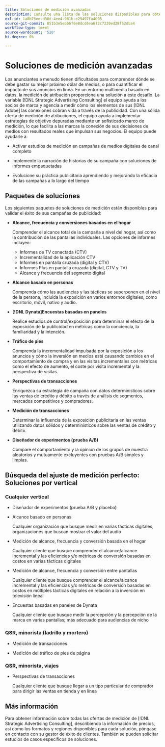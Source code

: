 ```yaml
---
title: Soluciones de medición avanzadas
description: Consulte una lista de las soluciones disponibles para obtener mediciones avanzadas.
exl-id: 1a8b76ee-d38d-4ee4-981b-e29497fa4095
source-git-commit: 851b3e5ebb6f6e8dcd6ea672c7220ed28f52dba4
workflow-type: tm+mt
source-wordcount: '520'
ht-degree: 0%

---
```


# Soluciones de medición avanzadas

Los anunciantes a menudo tienen dificultades para comprender dónde se debe gastar su mejor próximo dólar de medios, o para cuantificar el impacto de sus anuncios en línea. En un entorno multimedia basado en datos, la medición de atribución proporciona una solución a este desafío. La variable [!DNL Strategic Advertising Consulting] el equipo ayuda a los socios de marca y agencia a medir cómo los elementos de sus [!DNL Adobe] las conexiones cobran vida a través de la publicidad. Con una sólida oferta de medición de atribuciones, el equipo ayuda a implementar estrategias de objetivo depuradas mediante un sofisticado marco de medición, lo que facilita a las marcas la conexión de sus decisiones de medios con resultados reales que impulsan sus negocios. El equipo puede ayudarle a:

* Activar estudios de medición en campañas de medios digitales de canal completo

* Implemente la narración de historias de su campaña con soluciones de informes empaquetadas

* Evolucione su práctica publicitaria aprendiendo y mejorando la eficacia de las campañas a lo largo del tiempo

## Paquetes de soluciones

Los siguientes paquetes de soluciones de medición están disponibles para validar el éxito de sus campañas de publicidad:

* **Alcance, frecuencia y conversiones basados en el hogar**

   Comprender el alcance total de la campaña a nivel del hogar, así como la contribución de las pantallas individuales. Las opciones de informes incluyen:

   * Informes de TV conectada (CTV)
   * Incrementalidad de la aplicación CTV
   * Informes en pantalla cruzada (digital y CTV)
   * Informes Plus en pantalla cruzada (digital, CTV y TV)
   * Alcance y frecuencia del segmento digital

* **Alcance basado en personas**

   Comprenda cómo las audiencias y las tácticas se superponen en el nivel de la persona, incluida la exposición en varios entornos digitales, como escritorio, móvil, nativo y audio.

* **[!DNL Dynata]Encuestas basadas en paneles**

   Realice estudios de control/exposición para determinar el efecto de la exposición de la publicidad en métricas como la conciencia, la familiaridad y la intención.

* **Tráfico de pies**

   Comprenda la incrementalidad impulsada por la exposición a los anuncios y cómo la inversión en medios está causando cambios en el comportamiento de compra y en las visitas incrementales con métricas como el efecto de aumento, el coste por visita incremental y la perspectiva de visitas.

* **Perspectivas de transacciones**

   Enriquezca su estrategia de campaña con datos determinísticos sobre las ventas de crédito y débito a través de análisis de segmentos, mercados competitivos y compradores.

* **Medición de transacciones**

   Determinar la influencia de la exposición publicitaria en las ventas utilizando datos sólidos y determinísticos sobre las ventas de crédito y débito.

* **Diseñador de experimentos (prueba A/B)**

   Compare el comportamiento y la opinión de los grupos de muestra aleatorios y mutuamente excluyentes con pruebas A/B simples y limpias.

## Búsqueda del ajuste de medición perfecto: Soluciones por vertical

### Cualquier vertical

* Diseñador de experimentos (prueba A/B y placebo)

* Alcance basado en personas

   Cualquier organización que busque medir en varias tácticas digitales; organizaciones que buscan mostrar el valor del audio

* Medición de alcance, frecuencia y conversión basada en el hogar

   Cualquier cliente que busque comprender el alcance/alcance incremental y las eficiencias y/o métricas de conversión basadas en costos en varias tácticas digitales

* Medición de alcance, frecuencia y conversión entre pantallas

   Cualquier cliente que busque comprender el alcance/alcance incremental y las eficiencias y/o métricas de conversión basadas en costos en múltiples tácticas digitales en relación a la inversión en televisión lineal

* Encuestas basadas en paneles de Dynata

   Cualquier cliente que busque medir la percepción y la percepción de la marca en varias pantallas; más adecuado para audiencias de nicho

### QSR, minorista (ladrillo y mortero)

* Medición de transacciones

* Medición del tráfico de pies de página

### QSR, minorista, viajes

* Perspectivas de transacciones

   Cualquier cliente que busque llegar a un tipo particular de comprador para dirigir las ventas en tienda y en línea

## Más información

Para obtener información sobre todas las ofertas de medición de [!DNL Strategic Advertising Consulting], describiendo la información de precios, así como los formatos y regiones disponibles para cada solución, póngase en contacto con su gestor de éxito de clientes. También se pueden solicitar estudios de casos específicos de soluciones.
